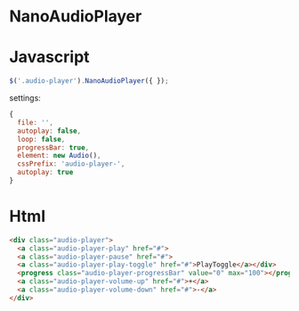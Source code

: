 NanoAudioPlayer
===============

Javascript
===============
```js
$('.audio-player').NanoAudioPlayer({ });
```
settings:
```js
{
  file: '',
  autoplay: false,
  loop: false,
  progressBar: true,
  element: new Audio(),
  cssPrefix: 'audio-player-',
  autoplay: true
}
```

Html
===============
```html
<div class="audio-player">
  <a class="audio-player-play" href="#">
  <a class="audio-player-pause" href="#">
  <a class="audio-player-play-toggle" href="#">PlayToggle</a></div>
  <progress class="audio-player-progressBar" value="0" max="100"></progress>
  <a class="audio-player-volume-up" href="#">+</a>
  <a class="audio-player-volume-down" href="#">-</a>    
</div>
```
